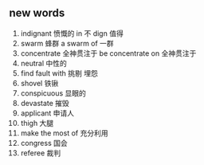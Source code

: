 ## new words

1. indignant 愤慨的 in 不 dign 值得
2. swarm 蜂群 a swarm of 一群
3. concentrate 全神贯注于 be concentrate on 全神贯注于
4. neutral 中性的
5. find fault with 挑剔 埋怨
6. shovel 铁锹
7. conspicuous 显眼的
8. devastate 摧毁
9. applicant 申请人
10. thigh 大腿
11. make the most of 充分利用
12. congress 国会
13. referee 裁判
